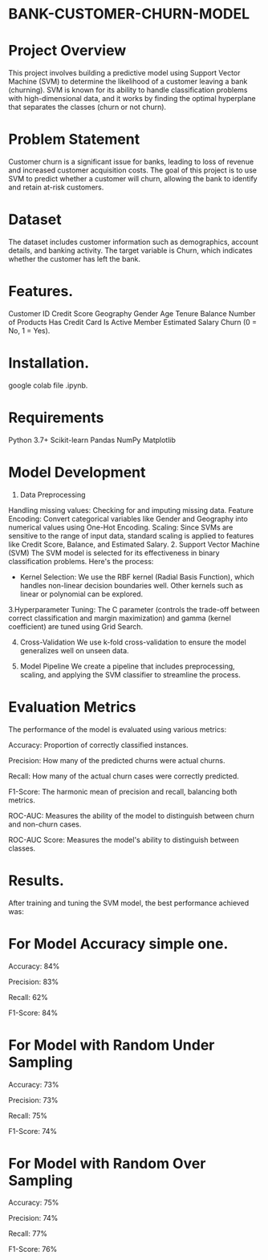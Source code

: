 # BANK-CUSTOMER-CHURN-MODEL
# Project Overview
This project involves building a predictive model using Support Vector Machine (SVM) to determine the likelihood of a customer leaving a bank (churning). SVM is known for its ability to handle classification problems with high-dimensional data, and it works by finding the optimal hyperplane that separates the classes (churn or not churn).
# Problem Statement
Customer churn is a significant issue for banks, leading to loss of revenue and increased customer acquisition costs. The goal of this project is to use SVM to predict whether a customer will churn, allowing the bank to identify and retain at-risk customers.
# Dataset
The dataset includes customer information such as demographics, account details, and banking activity. The target variable is Churn, which indicates whether the customer has left the bank.
# Features.
Customer ID
Credit Score
Geography
Gender
Age
Tenure
Balance
Number of Products
Has Credit Card
Is Active Member
Estimated Salary
Churn (0 = No, 1 = Yes).
# Installation.
google colab file .ipynb.
# Requirements
Python 3.7+
Scikit-learn
Pandas
NumPy
Matplotlib
# Model Development
1. Data Preprocessing

Handling missing values: Checking for and imputing missing data.
Feature Encoding: Convert categorical variables like Gender and Geography into numerical values using One-Hot Encoding.
Scaling: Since SVMs are sensitive to the range of input data, standard scaling is applied to features like Credit Score, Balance, and Estimated Salary.
2. Support Vector Machine (SVM)
The SVM model is selected for its effectiveness in binary classification problems. Here's the process:

* Kernel Selection: We use the RBF kernel (Radial Basis Function), which handles non-linear decision boundaries well. Other kernels such as linear or polynomial can be explored.

3.Hyperparameter Tuning: The C parameter (controls the trade-off between correct classification and margin maximization) and gamma (kernel coefficient) are tuned using Grid Search.

4. Cross-Validation
We use k-fold cross-validation to ensure the model generalizes well on unseen data.

5. Model Pipeline
We create a pipeline that includes preprocessing, scaling, and applying the SVM classifier to streamline the process.

# Evaluation Metrics
The performance of the model is evaluated using various metrics:

Accuracy: Proportion of correctly classified instances.

Precision: How many of the predicted churns were actual churns.

Recall: How many of the actual churn cases were correctly predicted.

F1-Score: The harmonic mean of precision and recall, balancing both metrics.

ROC-AUC: Measures the ability of the model to distinguish between churn and non-churn cases.

ROC-AUC Score: Measures the model's ability to distinguish between classes.
# Results.
After training and tuning the SVM model, the best performance achieved was:
# For Model Accuracy simple one.
Accuracy: 84%

Precision: 83%

Recall: 62%

F1-Score: 84%


# For Model with Random Under Sampling
Accuracy: 73%

Precision: 73%

Recall: 75%

F1-Score: 74%


# For Model with Random Over Sampling
Accuracy: 75%

Precision: 74%

Recall: 77%

F1-Score: 76%
